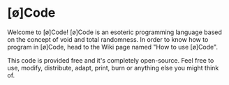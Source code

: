 # [ø]Code

Welcome to [ø]Code! [ø]Code is an esoteric programming language based on the concept of void and total randomness.
In order to know how to program in [ø]Code, head to the Wiki page named "How to use [ø]Code".

This code is provided free and it's completely open-source. Feel free to use, modify, distribute, adapt, print, burn or anything else you might think of.
